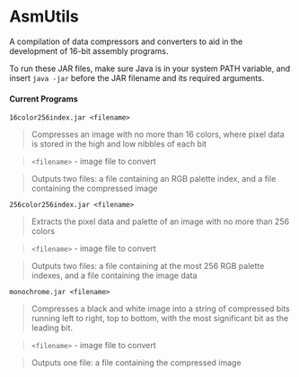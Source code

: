 AsmUtils
========

A compilation of data compressors and converters to aid in the development of 16-bit assembly programs.

To run these JAR files, make sure Java is in your system PATH variable, and insert `java -jar` before the JAR filename and its required arguments.

#### Current Programs

`16color256index.jar <filename>`

> Compresses an image with no more than 16 colors, where pixel data is stored in the high and low nibbles of each bit

> `<filename>` - image file to convert

> Outputs two files: a file containing an RGB palette index, and a file containing the compressed image


`256color256index.jar <filename>`

> Extracts the pixel data and palette of an image with no more than 256 colors

> `<filename>` - image file to convert

> Outputs two files: a file containing at the most 256 RGB palette indexes, and a file containing the image data

`monochrome.jar <filename>`

> Compresses a black and white image into a string of compressed bits running left to right, top to bottom, with the most significant bit as the leading bit.

> `<filename>` - image file to convert

> Outputs one file: a file containing the compressed image
